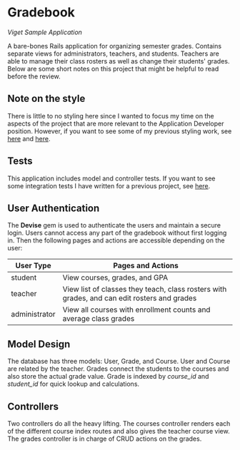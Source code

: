 # Gradebook
*Viget Sample Application*

A bare-bones Rails application for organizing semester grades. Contains separate views for administrators, teachers, and students. Teachers are able to manage their class rosters as well as change their students' grades. Below are some short notes on this project that might be helpful to read before the review.

## Note on the style
There is little to no styling here since I wanted to focus my time on the aspects of the project that are more relevant to the Application Developer position. However, if you want to see some of my previous styling work, see [here](https://github.com/malcolmsgroves/chess-js) and [here](https://github.com/malcolmsgroves/buck-tagger).

## Tests
This application includes model and controller tests. If you want to see some integration tests I have written for a previous project, see [here](https://github.com/malcolmsgroves/buck-tagger).

## User Authentication
The **Devise** gem is used to authenticate the users and maintain a secure login. Users cannot access any part of the gradebook without first logging in. Then the following pages and actions are accessible depending on the user:

**User Type** | **Pages and Actions**
--------------|----------------------
student       | View courses, grades, and GPA
teacher       | View list of classes they teach, class rosters with grades, and can edit rosters and grades
administrator | View all courses with enrollment counts and average class grades

## Model Design
The database has three models: User, Grade, and Course. User and Course are related by the teacher. Grades connect the students to the courses and also store the actual grade value. Grade is indexed by *course_id* and *student_id* for quick lookup and calculations.

## Controllers
Two controllers do all the heavy lifting. The courses controller renders each of the different course index routes and also gives the teacher course view. The grades controller is in charge of CRUD actions on the grades.

